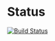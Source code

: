 # Status

[![Build Status](https://travis-ci.org/subzekt/rails-react-mui.svg)](https://travis-ci.org/subzekt/rails-react-mui.svg)
